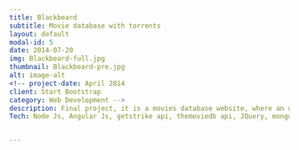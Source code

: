 ```yaml
---
title: Blackbeard
subtitle: Movie database with torrents
layout: default
modal-id: 5
date: 2014-07-20
img: Blackbeard-full.jpg
thumbnail: Blackbeard-pre.jpg
alt: image-alt
<!-- project-date: April 2014
client: Start Bootstrap
category: Web Development -->
description: Final project, it is a movies database website, where an user can search for a movies and also find torrents    related to them, the user can start the download using magnet links.    
Tech: Node Js, Angular Js, getstrike api, themoviedb api, JQuery, mongodb.


---
```

